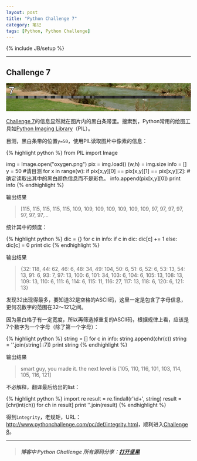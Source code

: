 ```yaml
---
layout: post
title: "Python Challenge 7"
category: 笔记
tags: [Python, Python Challenge]
---
```

{% include JB/setup %}

---

## Challenge 7

![oxygen](/assets/images/posts/2013-01-13-python-challenge-7-oxygen.png)

[Challenge 7][]的信息显然就在图片内的黑白条带里。搜索到，Python常用的绘图工具如[Python Imaging Library][]（PIL）。

目测，黑白条带的位置`y=50`，使用PIL读取图片中像素的信息：

{% highlight python %}
from PIL import Image

img = Image.open("oxygen.png")
pix = img.load()
(w,h) = img.size
info = []
y = 50   #请目测
for x in range(w):
    if pix[x,y][0] == pix[x,y][1] == pix[x,y][2]: #确定读取出其中的黑白颜色信息而不是彩色。
        info.append(pix[x,y][0])
print info
{% endhighlight %}

输出结果

> [115, 115, 115, 115, 115, 109, 109, 109, 109, 109, 109, 109, 97, 97, 97, 97, 97, 97, 97,...

统计其中的频度：

{% highlight python %}
dic = {}
for c in info:
    if c in dic:
        dic[c] += 1
    else:
        dic[c] = 0
print dic
{% endhighlight %}

输出结果

> {32: 118, 44: 62, 46: 6, 48: 34, 49: 104, 50: 6, 51: 6, 52: 6, 53: 13, 54: 13, 91: 6, 93: 7, 97: 13, 100: 6, 101: 34, 103: 6, 104: 6, 105: 13, 108: 13, 109: 13, 110: 6, 111: 6, 114: 6, 115: 11, 116: 27, 117: 13, 118: 6, 120: 6, 121: 13}

发现32出现得最多，要知道32是空格的ASCII码，这里一定是包含了字母信息，更何况数字的范围在32～121之间。

因为黑白格子有一定宽度，所以再筛选掉重复的ASCII码，根据规律上看，应该是7个数字为一个字母（除了第一个字母）：

{% highlight python %}
string = []
for c in info:
    string.append(chr(c))
string = ''.join(string[::7])
print string
{% endhighlight %}

输出结果

> smart guy, you made it. the next level is [105, 110, 116, 101, 103, 114, 105, 116, 121]

不必解释，翻译最后给出的list：

{% highlight python %}
import re
result = re.findall(r'\d+', string)
result = [chr(int(ch)) for ch in result]
print ''.join(result)
{% endhighlight %}

得到`integrity`，老规矩，URL：<http://www.pythonchallenge.com/pc/def/integrity.html>，顺利进入[Challenge 8][]。

---

>##### 博客中 Python Challenge 所有源码分享：[打开坚果](https://jianguoyun.com/c/sd/120e4/3c67fa5987bff9fd)


[Challenge 7]: http://www.pythonchallenge.com/pc/def/oxygen.html
[Python Imaging Library]: http://www.pythonware.com/library/pil/handbook/index.htm
[Challenge 8]: http://www.pythonchallenge.com/pc/def/integrity.html